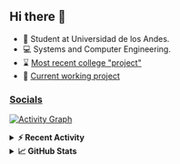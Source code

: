 ## Hi there 👋

<!--
**Daniel-VergaraM/Daniel-VergaraM** is a ✨ _special_ ✨ repository because its `README.md` (this file) appears on your GitHub profile.-->

- 🌱 Student at Universidad de los Andes.
- 💻 Systems and Computer Engineering.
- ⌛ [Most recent college "project"](https://daniel-vergaram.github.io/Taller-TS-2/)
- 🔨 [Current working project](https://github.com/Daniel-VergaraM/WebRTC-Video-Broadcast)


<h3><a href="https://linktr.ee/dvergaram" target="_blank">Socials</a></h3>
  


[![Activity Graph](https://github-readme-activity-graph.vercel.app/graph?username=daniel-vergaram&theme=github-dark-dimmed&custom_title=Daniel%27s%20Activity%20Graph&hide_border=true)](https://github.com/ashutosh00710/github-readme-activity-graph)

<!--START_SECTION:activity-->

<!--END_SECTION:activity-->

<details> <summary> <b>⚡ Recent Activity</b> </summary>
  
<!--START_SECTION:waka-->
![Code Time](http://img.shields.io/badge/Code%20Time-287%20hrs%2050%20mins-blue)

![Lines of code](https://img.shields.io/badge/From%20Hello%20World%20I%27ve%20Written-4.6%20million%20lines%20of%20code-blue)

**🐱 My GitHub Data** 

> 📦 16.8 kB Used in GitHub's Storage 
 > 
> 🏆 293 Contributions in the Year 2025
 > 
> 🚫 Not Opted to Hire
 > 
> 📜 7 Public Repositories 
 > 
> 🔑 7 Private Repositories 
 > 
**I'm an Early 🐤** 

```text
🌞 Morning                535 commits         █████████░░░░░░░░░░░░░░░░   34.10 % 
🌆 Daytime                477 commits         ████████░░░░░░░░░░░░░░░░░   30.40 % 
🌃 Evening                420 commits         ███████░░░░░░░░░░░░░░░░░░   26.77 % 
🌙 Night                  137 commits         ██░░░░░░░░░░░░░░░░░░░░░░░   08.73 % 
```


📊 **This Week I Spent My Time On** 

```text
🕑︎ Time Zone: America/Bogota

💬 Programming Languages: 
C++                      4 hrs 25 mins       ███████████░░░░░░░░░░░░░░   44.75 % 
TypeScript               1 hr 5 mins         ███░░░░░░░░░░░░░░░░░░░░░░   11.11 % 
HTML                     1 hr 4 mins         ███░░░░░░░░░░░░░░░░░░░░░░   10.89 % 
CMake                    54 mins             ██░░░░░░░░░░░░░░░░░░░░░░░   09.11 % 
Bash                     45 mins             ██░░░░░░░░░░░░░░░░░░░░░░░   07.63 % 

🐱‍💻 Projects: 
CustomTools              4 hrs 30 mins       ███████████░░░░░░░░░░░░░░   45.61 % 
grep                     2 hrs 29 mins       ██████░░░░░░░░░░░░░░░░░░░   25.25 % 
Taller-TS-1              45 mins             ██░░░░░░░░░░░░░░░░░░░░░░░   07.61 % 
tutorialCourses          37 mins             ██░░░░░░░░░░░░░░░░░░░░░░░   06.39 % 
Taller-TS-2              25 mins             █░░░░░░░░░░░░░░░░░░░░░░░░   04.26 % 
```


 Last Updated on 18/04/2025 00:39:16 UTC
<!--END_SECTION:waka-->

</details>

<details> <summary> <b>📈 GitHub Stats</b> </summary>
<!--START_SECTION:simplewaka-->

```txt
From: 10 June 2024 - To: 17 April 2025

Total Time: 287 hrs 50 mins

Java              136 hrs 3 mins  🟩🟩🟩🟩🟩🟩🟩🟩🟩🟩🟩🟩⬜⬜⬜⬜⬜⬜⬜⬜⬜⬜⬜⬜⬜   47.27 %
JavaScript        55 hrs 4 mins   🟩🟩🟩🟩🟩⬜⬜⬜⬜⬜⬜⬜⬜⬜⬜⬜⬜⬜⬜⬜⬜⬜⬜⬜⬜   19.13 %
TypeScript        39 hrs 17 mins  🟩🟩🟩🟨⬜⬜⬜⬜⬜⬜⬜⬜⬜⬜⬜⬜⬜⬜⬜⬜⬜⬜⬜⬜⬜   13.65 %
Bash              11 hrs 53 mins  🟩⬜⬜⬜⬜⬜⬜⬜⬜⬜⬜⬜⬜⬜⬜⬜⬜⬜⬜⬜⬜⬜⬜⬜⬜   04.13 %
Python            7 hrs 17 mins   🟨⬜⬜⬜⬜⬜⬜⬜⬜⬜⬜⬜⬜⬜⬜⬜⬜⬜⬜⬜⬜⬜⬜⬜⬜   02.54 %
```

<!--END_SECTION:simplewaka-->
</details>

